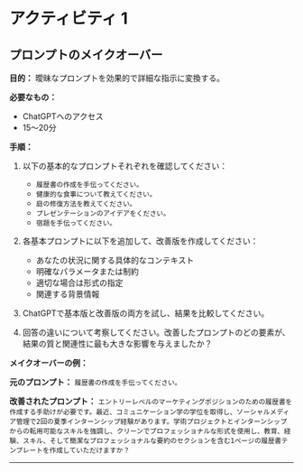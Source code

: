 # アクティビティ 1

## プロンプトのメイクオーバー

**目的：** 曖昧なプロンプトを効果的で詳細な指示に変換する。

**必要なもの：**

- ChatGPTへのアクセス
- 15〜20分

**手順：**

1. 以下の基本的なプロンプトそれぞれを確認してください：

   - `履歴書の作成を手伝ってください。`
   - `健康的な食事について教えてください。`
   - `庭の修復方法を教えてください。`
   - `プレゼンテーションのアイデアをください。`
   - `宿題を手伝ってください。`

2. 各基本プロンプトに以下を追加して、改善版を作成してください：

   - あなたの状況に関する具体的なコンテキスト
   - 明確なパラメータまたは制約
   - 適切な場合は形式の指定
   - 関連する背景情報

3. ChatGPTで基本版と改善版の両方を試し、結果を比較してください。

4. 回答の違いについて考察してください。改善したプロンプトのどの要素が、結果の質と関連性に最も大きな影響を与えましたか？

**メイクオーバーの例：**

**元のプロンプト：** `履歴書の作成を手伝ってください。`

**改善されたプロンプト：** `エントリーレベルのマーケティングポジションのための履歴書を作成する手助けが必要です。最近、コミュニケーション学の学位を取得し、ソーシャルメディア管理で2回の夏季インターンシップ経験があります。学術プロジェクトとインターンシップからの転用可能なスキルを強調し、クリーンでプロフェッショナルな形式を使用し、教育、経験、スキル、そして簡潔なプロフェッショナルな要約のセクションを含む1ページの履歴書テンプレートを作成していただけますか？`

--- 